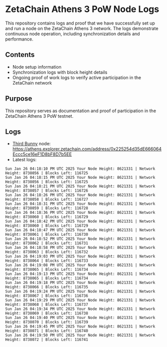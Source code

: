 # ZetaChain Athens 3 PoW Node Logs
This repository contains logs and proof that we have successfully set up and run a node on the ZetaChain Athens 3 network. The logs demonstrate continuous node operation, including synchronization details and performance.

## Contents
- Node setup information
- Synchronization logs with block height details
- Ongoing proof of work logs to verify active participation in the ZetaChain network

## Purpose
This repository serves as documentation and proof of participation in the ZetaChain Athens 3 PoW testnet.

## Logs

- [Third Bunny](https://thirdbunny.xyz/) node: https://athens.explorer.zetachain.com/address/0x225254d35dE666064Eccc5ce16eF1D8bF8D7b5EE
- Latest logs:
```
Sun Jan 26 04:18:10 PM UTC 2025 Your Node Height: 8621331 | Network Height: 8738056 | Blocks Left: 116725
Sun Jan 26 04:18:15 PM UTC 2025 Your Node Height: 8621331 | Network Height: 8738056 | Blocks Left: 116725
Sun Jan 26 04:18:21 PM UTC 2025 Your Node Height: 8621331 | Network Height: 8738057 | Blocks Left: 116726
Sun Jan 26 04:18:26 PM UTC 2025 Your Node Height: 8621331 | Network Height: 8738058 | Blocks Left: 116727
Sun Jan 26 04:18:31 PM UTC 2025 Your Node Height: 8621331 | Network Height: 8738059 | Blocks Left: 116728
Sun Jan 26 04:18:36 PM UTC 2025 Your Node Height: 8621331 | Network Height: 8738060 | Blocks Left: 116729
Sun Jan 26 04:18:42 PM UTC 2025 Your Node Height: 8621331 | Network Height: 8738060 | Blocks Left: 116729
Sun Jan 26 04:18:47 PM UTC 2025 Your Node Height: 8621331 | Network Height: 8738061 | Blocks Left: 116730
Sun Jan 26 04:18:52 PM UTC 2025 Your Node Height: 8621331 | Network Height: 8738062 | Blocks Left: 116731
Sun Jan 26 04:18:58 PM UTC 2025 Your Node Height: 8621331 | Network Height: 8738063 | Blocks Left: 116732
Sun Jan 26 04:19:03 PM UTC 2025 Your Node Height: 8621331 | Network Height: 8738064 | Blocks Left: 116733
Sun Jan 26 04:19:08 PM UTC 2025 Your Node Height: 8621331 | Network Height: 8738065 | Blocks Left: 116734
Sun Jan 26 04:19:13 PM UTC 2025 Your Node Height: 8621331 | Network Height: 8738065 | Blocks Left: 116734
Sun Jan 26 04:19:18 PM UTC 2025 Your Node Height: 8621331 | Network Height: 8738066 | Blocks Left: 116735
Sun Jan 26 04:19:24 PM UTC 2025 Your Node Height: 8621331 | Network Height: 8738067 | Blocks Left: 116736
Sun Jan 26 04:19:29 PM UTC 2025 Your Node Height: 8621331 | Network Height: 8738068 | Blocks Left: 116737
Sun Jan 26 04:19:34 PM UTC 2025 Your Node Height: 8621331 | Network Height: 8738069 | Blocks Left: 116738
Sun Jan 26 04:19:40 PM UTC 2025 Your Node Height: 8621331 | Network Height: 8738070 | Blocks Left: 116739
Sun Jan 26 04:19:45 PM UTC 2025 Your Node Height: 8621331 | Network Height: 8738071 | Blocks Left: 116740
Sun Jan 26 04:19:50 PM UTC 2025 Your Node Height: 8621331 | Network Height: 8738072 | Blocks Left: 116741
```
